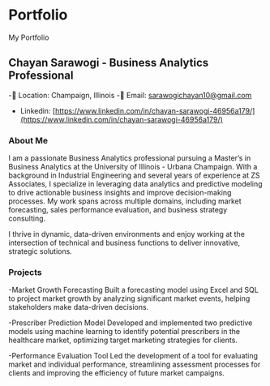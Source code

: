 # Portfolio
My Portfolio

## Chayan Sarawogi - Business Analytics Professional
-📍 Location: Champaign, Illinois
-📧 Email: [sarawogichayan10@gmail.com](sarawogichayan10@gmail.com)
- Linkedin: [https://www.linkedin.com/in/chayan-sarawogi-46956a179/](https://www.linkedin.com/in/chayan-sarawogi-46956a179/)

### About Me
I am a passionate Business Analytics professional pursuing a Master’s in Business Analytics at the University of Illinois - Urbana Champaign. With a background in Industrial Engineering and several years of experience at ZS Associates, I specialize in leveraging data analytics and predictive modeling to drive actionable business insights and improve decision-making processes. My work spans across multiple domains, including market forecasting, sales performance evaluation, and business strategy consulting.

I thrive in dynamic, data-driven environments and enjoy working at the intersection of technical and business functions to deliver innovative, strategic solutions.

### Projects
-Market Growth Forecasting
Built a forecasting model using Excel and SQL to project market growth by analyzing significant market events, helping stakeholders make data-driven decisions.

-Prescriber Prediction Model
Developed and implemented two predictive models using machine learning to identify potential prescribers in the healthcare market, optimizing target marketing strategies for clients.

-Performance Evaluation Tool
Led the development of a tool for evaluating market and individual performance, streamlining assessment processes for clients and improving the efficiency of future market campaigns. 